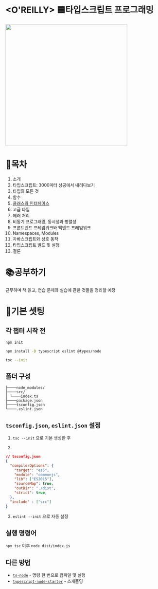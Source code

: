 # <O'REILLY> 🟦타입스크립트 프로그래밍

<image src="./screenshots/XL.jpg" width="400" />

# 📌목차

1. 소개
2. 타입스크립트: 3000미터 상공에서 내려다보기
3. 타입의 모든 것
4. 함수
5. [클래스와 인터페이스](./chapter5)
6. 고급 타입
7. 에러 처리
8. 비동기 프로그래밍, 동시성과 병렬성
9. 프론트엔드 프레임워크와 백엔드 프레임워크
10. Namespaces, Modules
11. 자바스크립트와 상호 동작
12. 타입스크립트 빌드 및 실행
13. 결론

# 📚공부하기

근무하며 책 읽고, 연습 문제와 실습에 관한 것들을 정리할 예정

# 🔨기본 셋팅

## 각 챕터 시작 전

```bash
npm init

npm install -D typescript eslint @types/node

tsc --init
```

## 폴더 구성

```
├────node_modules/
├────src/
│ └────index.ts
├────package.json
├────tsconfig.json
└────.eslint.json
```

## `tsconfig.json`, `eslint.json` 설정

1. `tsc --init` 으로 기본 생성한 후

2.
  ```json
  // tsconfig.json
  {
    "compilerOptions": {
      "target": "es5", 
      "module": "commonjs", 
      "lib": ["ES2015"],
      "sourceMap": true,
      "outDir": "./dist",   
      "strict": true,
    },
    "include" : ["src"]
  }
  ```

3. `eslint --init` 으로 자동 설정

## 실행 명령어

`npx tsc` 이후 `node dist/index.js`

## 다른 방법

- [`ts-node`](https://github.com/TypeStrong/ts-node) - 명령 한 번으로 컴파일 및 실행
- [`typescript-node-starter`](https://github.com/microsoft/TypeScript-Node-Starter) - 스캐폴딩

